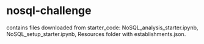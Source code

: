 # nosql-challenge
 
contains files downloaded from starter_code: NoSQL_analysis_starter.ipynb, NoSQL_setup_starter.ipynb, Resources folder with establishments.json.
